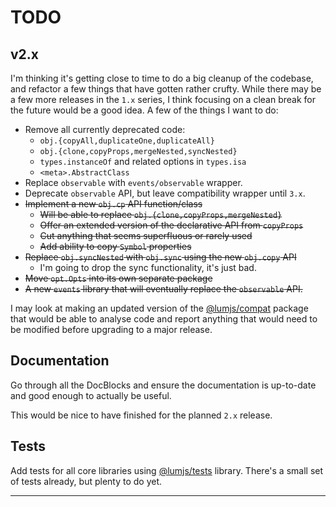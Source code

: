 # TODO

## v2.x

I'm thinking it's getting close to time to do a big cleanup of the codebase,
and refactor a few things that have gotten rather crufty. While there may be
a few more releases in the `1.x` series, I think focusing on a clean break
for the future would be a good idea. A few of the things I want to do:

- Remove all currently deprecated code:
  - `obj.{copyAll,duplicateOne,duplicateAll}`
  - `obj.{clone,copyProps,mergeNested,syncNested}`
  - `types.instanceOf` and related options in `types.isa`
  - `<meta>.AbstractClass`
- Replace `observable` with `events/observable` wrapper.
- Deprecate `observable` API, but leave compatibility wrapper until `3.x`.
- ~~Implement a new `obj.cp` API function/class~~
  - ~~Will be able to replace `obj.{clone,copyProps,mergeNested}`~~
  - ~~Offer an extended version of the declarative API from `copyProps`~~
  - ~~Cut anything that seems superfluous or rarely used~~
  - ~~Add ability to copy `Symbol` properties~~
- ~~Replace `obj.syncNested` with `obj.sync` using the new `obj.copy` API~~
  - I'm going to drop the sync functionality, it's just bad.
- ~~Move `opt.Opts` into its own separate package~~
- ~~A new `events` library that will eventually replace the `observable` API.~~

I may look at making an updated version of the [@lumjs/compat] package that 
would be able to analyse code and report anything that would need to be
modified before upgrading to a major release.

## Documentation

Go through all the DocBlocks and ensure the documentation is up-to-date and
good enough to actually be useful.

This would be nice to have finished for the planned `2.x` release.

## Tests

Add tests for all core libraries using [@lumjs/tests] library.
There's a small set of tests already, but plenty to do yet.

---

[@lumjs/tests]: https://github.com/supernovus/lum.tests.js 
[@lumjs/compat]: https://github.com/supernovus/lum.compat.js


